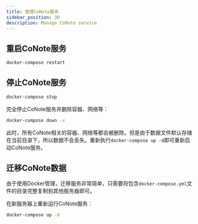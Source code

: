 ```yaml
---
title: 管理CoNote服务
sidebar_position: 30
description: Manage CoNote service
---
```


## 重启CoNote服务

```bash
docker-compose restart
```

## 停止CoNote服务

```bash
docker-compose stop
```

完全停止CoNote服务并删除容器、网络等：

```bash
docker-compose down -v
```

此时，所有CoNote相关的容器、网络等都会被删除。但是由于数据文件默认存储在当前目录下，所以数据不会丢失。重新执行`docker-compose up -d`即可重新启动CoNote服务。

## 迁移CoNote数据

由于使用Docker管理，迁移服务非常简单，只需要将包含`docker-compose.yml`文件的目录完整复制到其他服务器即可。

在新服务器上重新运行CoNote服务：

```bash
docker-compose up -d
```
